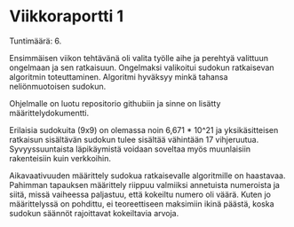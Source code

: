 # Viikkoraportti 1

Tuntimäärä: 6.

Ensimmäisen viikon tehtävänä oli valita työlle aihe ja perehtyä valittuun ongelmaan ja sen ratkaisuun. Ongelmaksi valikoitui sudokun ratkaisevan algoritmin toteuttaminen. Algoritmi hyväksyy minkä tahansa neliönmuotoisen sudokun.

Ohjelmalle on luotu repositorio githubiin ja sinne on lisätty määrittelydokumentti.

Erilaisia sudokuita (9x9) on olemassa noin 6,671 * 10^21 ja yksikäsitteisen ratkaisun sisältävän sudokun tulee sisältää vähintään 17 vihjeruutua. Syvyyssuuntaista läpikäymistä voidaan soveltaa myös muunlaisiin rakenteisiin kuin verkkoihin.

Aikavaativuuden määrittely sudokua ratkaisevalle algoritmille on haastavaa. Pahimman tapauksen määrittely riippuu valmiiksi annetuista numeroista ja siitä, missä vaiheessa paljastuu, että kokeiltu numero oli väärä. Kuten jo määrittelyssä on pohdittu, ei teoreettiseen maksimiin ikinä päästä, koska sudokun säännöt rajoittavat kokeiltavia arvoja.

